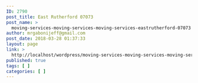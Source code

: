 ```yaml
---
ID: 2790
post_title: East Rutherford 07073
post_name: >
  moving-services-moving-services-moving-services-eastrutherford-07073
author: mrgabonijeff@gmail.com
post_date: 2018-03-28 01:37:33
layout: page
link: >
  http://localhost/wordpress/moving-services-moving-services-moving-services-eastrutherford-07073/
published: true
tags: [ ]
categories: [ ]
---
```

